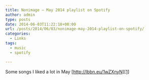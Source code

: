 ```yaml
---
title: Nonimage – May 2014 playlist on Spotify
author: admin
type: posts
date: 2014-06-03T11:22:18+00:00
url: /posts/2014/06/03/nonimage-may-2014-playlist-on-spotify/
categories:
  - Links
tags:
  - music
  - spotify

---
```

Some songs I liked a lot in May [http://lbbn.eu/1wZXnyN][1]

 [1]: http://open.spotify.com/user/nonimage/playlist/4fdNMC35aPDEb1lZeAq6VU